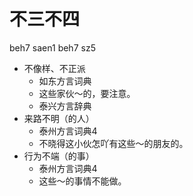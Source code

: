 # 不三不四
beh7 saen1 beh7 sz5
+ 不像样、不正派
  * 如东方言词典
  - 这些家伙～的，要注意。
  * 泰兴方言辞典
+ 来路不明（的人）
  * 泰州方言词典4
  - 不晓得这小伙怎吖有这些～的朋友的。
+ 行为不端（的事）
  * 泰州方言词典4
  - 这些～的事情不能做。

